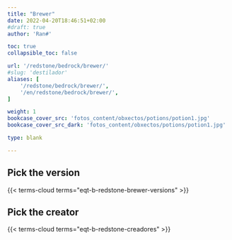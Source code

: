 ```yaml
---
title: "Brewer"
date: 2022-04-20T18:46:51+02:00
#draft: true
author: 'Ran#'

toc: true
collapsible_toc: false

url: '/redstone/bedrock/brewer/'
#slug: 'destilador'
aliases: [
    '/redstone/bedrock/brewer/',
    '/en/redstone/bedrock/brewer/',
]

weight: 1
bookcase_cover_src: 'fotos_content/obxectos/potions/potion1.jpg'
bookcase_cover_src_dark: 'fotos_content/obxectos/potions/potion1.jpg'

type: blank

---
```


<!-- [info](./info) -->

## Pick the version

{{< terms-cloud terms="eqt-b-redstone-brewer-versions" >}}

## Pick the creator

{{< terms-cloud terms="eqt-b-redstone-creadores" >}}
